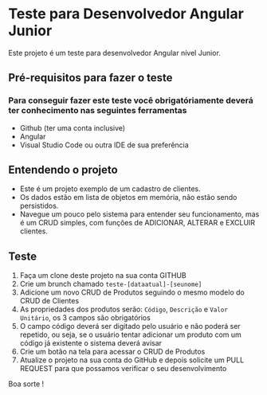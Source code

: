 # Teste para Desenvolvedor Angular Junior

Este projeto é um teste para desenvolvedor Angular nível Junior.

## Pré-requisitos para fazer o teste

### Para conseguir fazer este teste você obrigatóriamente deverá ter conhecimento nas seguintes ferramentas

- Github (ter uma conta inclusive)
- Angular
- Visual Studio Code ou outra IDE de sua preferência


## Entendendo o projeto

- Este é um projeto exemplo de um cadastro de clientes.
- Os dados estão em lista de objetos em memória, não estão sendo persistidos.
- Navegue um pouco pelo sistema para entender seu funcionamento, mas é um CRUD simples, com funções de ADICIONAR, ALTERAR e EXCLUIR clientes.

## Teste

1. Faça um clone deste projeto na sua conta GITHUB
2. Crie um brunch chamado `teste-[dataatual]-[seunome]`
3. Adicione um novo CRUD de Produtos seguindo o mesmo modelo do CRUD de Clientes
4. As propriedades dos produtos serão: `Código`, `Descrição` e `Valor Unitário`, os 3 campos são obrigatórios
5. O campo código deverá ser digitado pelo usuário e não poderá ser repetido, ou seja, se o usuário tentar adicionar um produto com um código já existente o sistema deverá avisar
6. Crie um botão na tela para acessar o CRUD de Produtos
7. Atualize o projeto na sua conta do GitHub e depois solicite um PULL REQUEST para que possamos verificar o seu desenvolvimento

Boa sorte !
